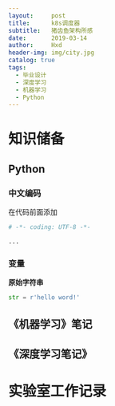 ```yaml
---
layout:     post
title:      k8s调度器
subtitle:   猪齿鱼架构所感
date:       2019-03-14
author:     Hxd
header-img: img/city.jpg
catalog: true
tags: 
  - 毕业设计
  - 深度学习
  - 机器学习
  - Python
---
```


# 知识储备

## Python

### 中文编码

在代码前面添加

```python
# -*- coding: UTF-8 -*-

...

```

### 变量

**原始字符串**

```python
str = r'hello word!'
```




## 《机器学习》笔记

## 《深度学习笔记》

# 实验室工作记录

